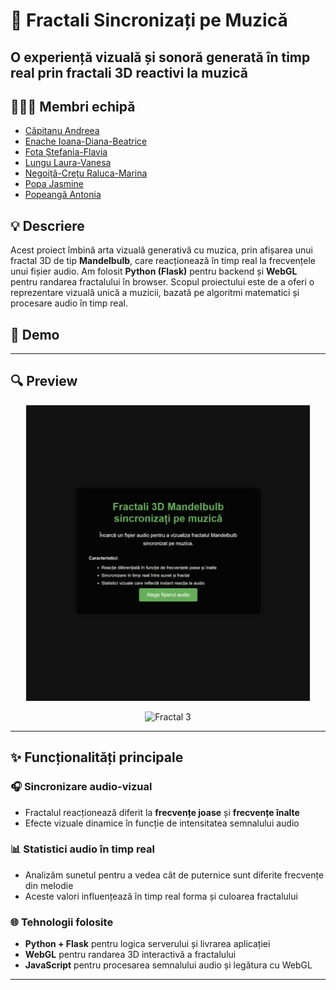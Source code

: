 # 🌌 Fractali Sincronizați pe Muzică

## O experiență vizuală și sonoră generată în timp real prin fractali 3D reactivi la muzică

## 👩🏻‍💻 Membri echipă  
- [Căpitanu Andreea](https://github.com/CapitanuAndreea)  
- [Enache Ioana-Diana-Beatrice](https://github.com/dianaenache)
- [Fota Ștefania-Flavia](https://github.com/flaviaf7)
- [Lungu Laura-Vanesa](https://github.com/LVanesa)  
- [Negoiță-Crețu Raluca-Marina](https://github.com/ncraluca)
- [Popa Jasmine](https://github.com/jasminepopa3)
- [Popeangă Antonia](https://github.com/antoniapopeanga)  

## 💡 Descriere  
Acest proiect îmbină arta vizuală generativă cu muzica, prin afișarea unui fractal 3D de tip **Mandelbulb**, care reacționează în timp real la frecvențele unui fișier audio. Am folosit **Python (Flask)** pentru backend și **WebGL** pentru randarea fractalului în browser. Scopul proiectului este de a oferi o reprezentare vizuală unică a muzicii, bazată pe algoritmi matematici și procesare audio în timp real.

## 🎥 Demo  

---

## 🔍 Preview  

<p align="center">
  <img src="static/images/page1_fractal.png" alt="Fractal 1" width="90%">
</p>

<p align="center">
  <img src="static/images/page3_fractals.png" alt="Fractal 3" width="90%">
</p>


---

## ✨ Funcționalități principale  

### 🎧 Sincronizare audio-vizual  
- Fractalul reacționează diferit la **frecvențe joase** și **frecvențe înalte**  
- Efecte vizuale dinamice în funcție de intensitatea semnalului audio  

### 📊 Statistici audio în timp real  
- Analizăm sunetul pentru a vedea cât de puternice sunt diferite frecvențe din melodie  
- Aceste valori influențează în timp real forma și culoarea fractalului  

### 🌐 Tehnologii folosite  
- **Python + Flask** pentru logica serverului și livrarea aplicației  
- **WebGL** pentru randarea 3D interactivă a fractalului  
- **JavaScript** pentru procesarea semnalului audio și legătura cu WebGL  

---

